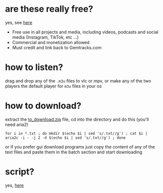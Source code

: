 # are these really free?
yes, see [here](https://www.gemtracks.com/free-music/)

- Free use in all projects and media, including videos, podcasts and social media (Instagram, TikTok, etc ...)
- Commercial and monetization allowed
- Must credit and link back to Gemtracks.com

# how to listen?
drag and drop any of the `.m3u` files to vlc or mpv, or make any of the two players the default player for `m3u` files in your os

# how to download?
extract the [to_download.zip](https://github.com/junguler/gemtracks_free-music/raw/main/to_download.zip) file, cd into the directory and do this (you'll need aria2)

```
for i in *.txt ; do mkdir $(echo $i | sed 's/.txt//g') ; cat $i | aria2c -i - -j 2 -d $(echo $i | sed 's/.txt//g') ; done
```

or if you prefer gui download programs just copy the content of any of the text files and paste them in the batch section and start downloading

# script?
yes, [here](https://github.com/junguler/gemtracks_free-music/blob/main/gemtracks.sh)
